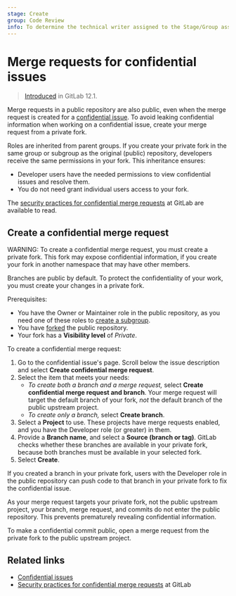 ```yaml
---
stage: Create
group: Code Review
info: To determine the technical writer assigned to the Stage/Group associated with this page, see https://about.gitlab.com/handbook/engineering/ux/technical-writing/#assignments
---
```


# Merge requests for confidential issues

> [Introduced](https://gitlab.com/gitlab-org/gitlab-foss/-/issues/58583) in GitLab 12.1.

Merge requests in a public repository are also public, even when the merge
request is created for a [confidential issue](../issues/confidential_issues.md).
To avoid leaking confidential information when working on a confidential issue,
create your merge request from a private fork.

Roles are inherited from parent groups. If you create your private fork in the
same group or subgroup as the original (public) repository, developers receive
the same permissions in your fork. This inheritance ensures:

- Developer users have the needed permissions to view confidential issues and resolve them.
- You do not need grant individual users access to your fork.

The [security practices for confidential merge requests](https://gitlab.com/gitlab-org/release/docs/blob/master/general/security/developer.md#security-releases-critical-non-critical-as-a-developer) at GitLab are available to read.

## Create a confidential merge request

WARNING:
To create a confidential merge request, you must create a private fork. This fork
may expose confidential information, if you create your fork in another namespace
that may have other members.

Branches are public by default. To protect the confidentiality of your work, you
must create your changes in a private fork.

Prerequisites:

- You have the Owner or Maintainer role in the public repository, as you need one
  of these roles to [create a subgroup](../../group/subgroups/index.md).
- You have [forked](../repository/forking_workflow.md) the public repository.
- Your fork has a **Visibility level** of _Private_.

To create a confidential merge request:

1. Go to the confidential issue's page. Scroll below the issue description and
   select **Create confidential merge request**.
1. Select the item that meets your needs:
   - *To create both a branch and a merge request,* select
     **Create confidential merge request and branch**. Your merge request will
     target the default branch of your fork, *not* the default branch of the
     public upstream project.
   - *To create only a branch,* select **Create branch**.
1. Select a **Project** to use. These projects have merge requests enabled, and
   you have the Developer role (or greater) in them.
1. Provide a **Branch name**, and select a **Source (branch or tag)**. GitLab
   checks whether these branches are available in your private fork, because both
   branches must be available in your selected fork.
1. Select **Create**.

If you created a branch in your private fork, users with the Developer role in the
public repository can push code to that branch in your private fork to fix the
confidential issue.

As your merge request targets your private fork, not the public upstream project,
your branch, merge request, and commits do not enter the public repository. This
prevents prematurely revealing confidential information.

To make a confidential commit public, open a merge request from the private fork
to the public upstream project.

## Related links

- [Confidential issues](../issues/confidential_issues.md)
- [Security practices for confidential merge requests](https://gitlab.com/gitlab-org/release/docs/blob/master/general/security/developer.md#security-releases-critical-non-critical-as-a-developer) at GitLab
